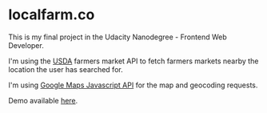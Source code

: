 # localfarm.co

This is my final project in the Udacity Nanodegree - Frontend Web Developer.

I'm using the <a href="http://search.ams.usda.gov/farmersmarkets/v1/svcdesc.html">USDA</a> farmers market API to fetch farmers markets nearby the location the user has searched for. 

I'm using <a href="https://developers.google.com/maps/documentation/javascript/">Google Maps Javascript API</a> for the map and geocoding requests.

Demo available <a href="http://fohlsom.github.io/localfarm.co/">here</a>.
